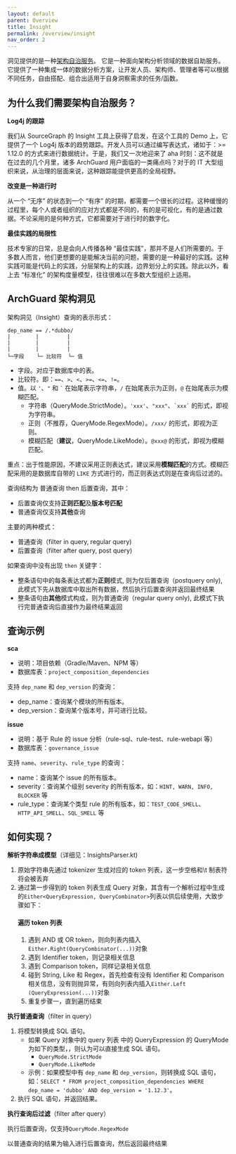 ```yaml
---
layout: default
parent: Overview
title: Insight
permalink: /overview/insight
nav_order: 2
---
```


洞见提供的是一种[架构自治服务](https://www.phodal.com/blog/architecture-self-governance-service/)。 它是一种面向架构分析领域的数据自助服务。它提供了一种集成一体的数据分析方案，让开发人员、架构师、管理者等可以根据不同任务，自由搭配、组合出适用于自身洞察需求的任务/函数。

## 为什么我们需要架构自治服务？

**Log4j 的跟踪**

我们从 SourceGraph 的 Insight 工具上获得了启发，在这个工具的 Demo 上，它提供了一个 Log4j 版本的趋势跟踪。开发人员可以通过编写表达式，诸如于：>= 1.12.0 的方式来进行数据统计。于是，我们又一次地迎来了 aha 时刻：这不就是在过去的几个月里，诸多 ArchGuard 用户面临的一类痛点吗？对于的 IT 大型组织来说，从治理的层面来说，这种跟踪能提供更高的全局视野。

**改变是一种进行时**

从一个 “无序” 的状态到一个 “有序” 的时期，都需要一个很长的过程。这种缓慢的过程里，每个人或者组织的应对方式都是不同的，有的是可视化，有的是通过数据。不论采用的是何种方式，它都需要对于进行时的数字化。

**最佳实践的局限性**

技术专家的日常，总是会向人传播各种 “最佳实践”，那并不是人们所需要的。于多数人而言，他们更想要的是能解决当前的问题，需要的是一种最好的实践。这种实践可能是代码上的实践，分层架构上的实践，边界划分上的实践。除此以外，看上去 “标准化” 的架构度量模型，往往很难以在多数大型组织上适用。

## ArchGuard 架构洞见

架构洞见（Insight）查询的表示形式：

```
dep_name == /.*dubbo/
|        |         |
|        |         |
|        |         |
└─字段    └─ 比较符  └─ 值
```

- 字段。对应于数据库中的表。
- 比较符。即：`==`、`>`、`<`、`>=`、`<=`、`!=`。
- 值。以 `'`、`"` 和 <code>\`</code> 在始尾表示字符串，`/` 在始尾表示为正则，`@` 在始尾表示为模糊匹配。
  - 字符串（QueryMode.StrictMode）。`'xxx'`、`"xxx"`、<code>\`xxx\`</code> 的形式，即视为字符串。
  - 正则（不推荐，QueryMode.RegexMode）。`/xxx/` 的形式，即视为正则。
  - 模糊匹配（**建议**，QueryMode.LikeMode）。`@xxx@` 的形式，即视为模糊匹配。

重点：出于性能原因，不建议采用正则表达式，建议采用**模糊匹配**的方式。模糊匹配采用的是数据库自带的 `LIKE` 方式进行的，而正则表达式则是在查询后过滤的。

查询结构为 普通查询 then 后置查询，其中：

- 后置查询仅支持**正则匹配**及**版本号匹配**
- 普通查询仅支持**其他**查询

主要的两种模式：

- 普通查询（filter in query, regular query)
- 后置查询（filter after query, post query)

如果查询中没有出现 `then` 关键字：

- 整条语句中的每条表达式都为**正则**模式, 则为仅后置查询（postquery only), 此模式下先从数据库中取出所有数据，然后执行后置查询并返回最终结果
- 整条语句由**其他**模式构成，则为普通查询（regular query only), 此模式下执行完普通查询后直接作为最终结果返回

## 查询示例

**sca**

- 说明：项目依赖（Gradle/Maven、NPM 等）
- 数据库表：`project_composition_dependencies`

支持 `dep_name` 和 `dep_version` 的查询：

- dep_name：查询某个模块的所有版本。
- dep_version：查询某个版本号，并可进行比较。

**issue**

- 说明：基于 Rule 的 issue 分析（rule-sql、rule-test、rule-webapi 等）
- 数据库表：`governance_issue`

支持 `name`、`severity`、`rule_type` 的查询：

- name：查询某个 issue 的所有版本。
- severity：查询某个级别 severity 的所有版本，如：`HINT, WARN, INFO, BLOCKER` 等
- rule_type：查询某个类型 rule 的所有版本，如：`TEST_CODE_SMELL`、`HTTP_API_SMELL`、`SQL_SMELL` 等

## 如何实现？

**解析字符串成模型**（详细见：InsightsParser.kt)

1. 原始字符串先通过 tokenizer 生成对应的 token 列表，这一步空格和\t 制表符将会被丢弃
2. 通过第一步得到的 token 列表生成 Query 对象，其含有一个解析过程中生成的`Either<QueryExpression, QueryCombinator>`列表以供后续使用，大致步骤如下：
   #### 遍历 token 列表
   1. 遇到 AND 或 OR token，则向列表内插入`Either.Right(QueryCombinator(...))`对象
   2. 遇到 Identifier token，则记录相关信息
   3. 遇到 Comparison token，同样记录相关信息
   4. 碰到 String, Like 和 Regex，首先检查有没有 Identifier 和 Comparison 相关信息，没有则抛异常，有则向列表内插入`Either.Left (QueryExpression(...))`对象
   5. 重复步骤一，直到遍历结束

**执行普通查询**（filter in query）

1. 将模型转换成 SQL 语句。
   - 如果 Query 对象中的 query 列表 中的 QueryExpression 的 QueryMode 为如下的类型，，则认为可以直接生成 SQL 语句。
     - `QueryMode.StrictMode`
     - `QueryMode.LikeMode`
   - 示例：如果模型中有 `dep_name` 和 `dep_version`，则转换成 SQL 语句，如：`SELECT * FROM project_composition_dependencies WHERE dep_name = 'dubbo' AND dep_version = '1.12.3'`。
2. 执行 SQL 语句，并返回结果。

**执行查询后过滤**（filter after query）

执行后置查询，仅支持`QueryMode.RegexMode`

以普通查询的结果为输入进行后置查询，然后返回最终结果
